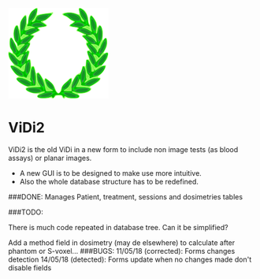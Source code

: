 ![ViDi Logo](./resources/ViDi.png)
# ViDi2
ViDi2 is the old ViDi in a new form to include non image tests (as blood assays) or planar images.
- A new GUI is to be designed to make use more intuitive.
- Also the whole database structure has to be redefined.

###DONE:
Manages Patient, treatment, sessions and dosimetries tables


###TODO:

There is much code repeated in database tree. Can it be simplified?

Add a method field in dosimetry (may de elsewhere) to calculate after phantom or S-voxel...
###BUGS:
11/05/18 (corrected): Forms changes detection
14/05/18 (detected): Forms update when no changes made don't disable fields